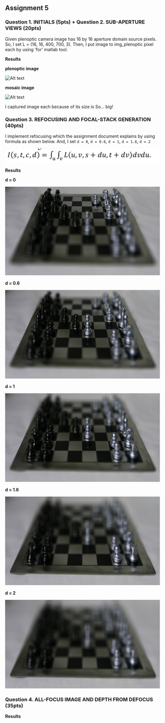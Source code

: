 ## Assignment 5

### Question 1. INITIALS (5pts) + Question 2. SUB-APERTURE VIEWS (20pts)

Given plenoptic camera image has 16 by 16 aperture domain source pixels. So, I set L = (16, 16, 400, 700, 3). Then, I put image to img_plenoptic pixel each by using 'for' matlab tool.

**Results**

**plenoptic image**

![Alt text](./Figure/img_plenoptic.png)

**mosaic image**

![Alt text](./Figure/img_mosaic.png)

I captured image each because of its size is So... big!

### Question 3. REFOCUSING AND FOCAL-STACK GENERATION (40pts)

I implement refocusing which the assignment document explains by using formula as shown below. 
And, I set `d = 0`, `d = 0.6`, `d = 1`, `d = 1.6`, `d = 2`  

![Alt text](./Figure/formula_refocus.png)

**Results**

**d = 0**

![Alt text](./Figure/img_depth_0.png)

**d = 0.6**

![Alt text](./Figure/img_depth_0.6.png)

**d = 1**

![Alt text](./Figure/img_depth_1.png)

**d = 1.6**

![Alt text](./Figure/img_depth_1.6.png)

**d = 2**

![Alt text](./Figure/img_depth_2.png)

### Question 4. ALL-FOCUS IMAGE AND DEPTH FROM DEFOCUS (35pts)

**Results**




